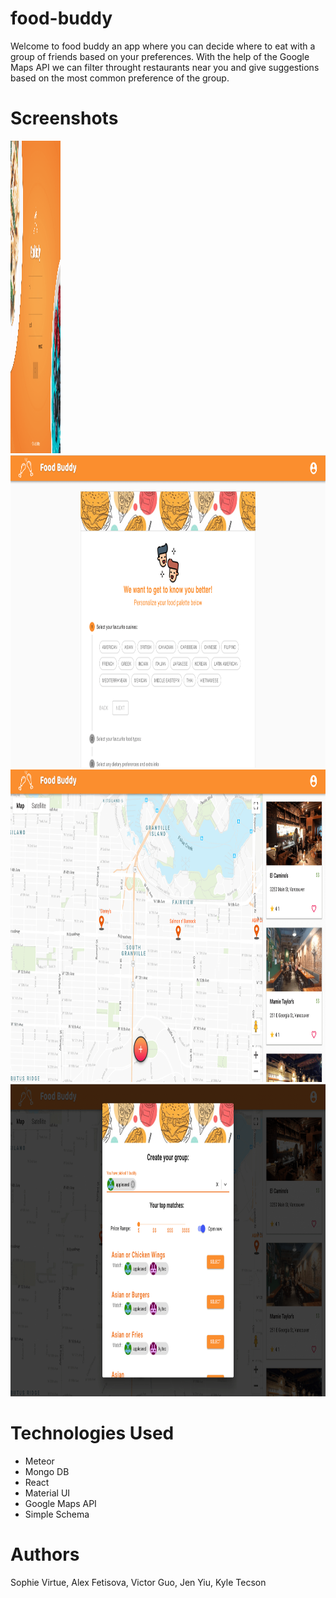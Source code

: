 # food-buddy

Welcome to food buddy an app where you can decide where to eat with a group of friends based on your preferences. With the help of the Google Maps API we can filter throught restaurants near you and give suggestions based on the most common preference of the group.

# Screenshots

<img src="./public/login-screenshot.png" alt="Login Screen" width="80px" height="500px">

<img src="./public/onboarding-screenshot.png" alt="Onboarding Screen" width="800px" height="500px">

<img src="./public/home-screenshot.png" alt="Home Screen" width="800px" height="500px">

<img src="./public/createGroup-screenshot.png" alt="Group Form" width="800px" height="500px">

# Technologies Used

- Meteor
- Mongo DB
- React
- Material UI
- Google Maps API
- Simple Schema

# Authors

Sophie Virtue, Alex Fetisova, Victor Guo, Jen Yiu, Kyle Tecson
